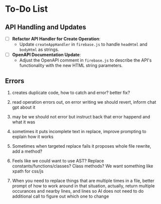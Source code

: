 # To-Do List

## API Handling and Updates

- [ ] **Refactor API Handler for Create Operation**:
   - Update `createAppHandler` in `firebase.js` to handle `headHtml` and `bodyHtml` as strings.
- [ ] **OpenAPI Documentation Update**:
   - Adjust the OpenAPI comment in `firebase.js` to describe the API's functionality with the new HTML string parameters.


## Errors
1. creates duplicate code, how to catch and error? better fix?
3. read operation errors out, on error writing we should revert, inform chat gpt about it
4. may be we should not error but instruct back that error happend and what it was
5. sometimes it puts incomplete text in replace, improve prompting to explain how it works
6. Sometimes when targeted replace fails it proposes whole file rewrite, add a method?

8. Feels like we could want to use AST? Replace constants/functions/classes? Class methods? We want something like xpath for css/js
9. When you need to replace things that are multiple times in a file, better prompt of how to work around in that situation, actually, return multiple occurances and nearby lines, and lines so AI does not need to do additional call to figure out which one to change

